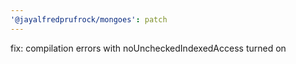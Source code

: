 ```yaml
---
'@jayalfredprufrock/mongoes': patch
---
```


fix: compilation errors with noUncheckedIndexedAccess turned on
